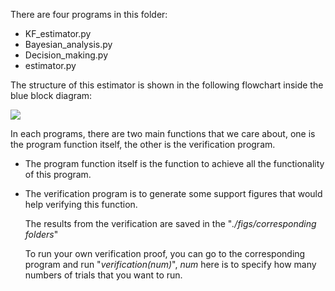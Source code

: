 There are four programs in this folder:

- KF_estimator.py
- Bayesian_analysis.py
- Decision_making.py
- estimator.py

The structure of this estimator is shown in the following flowchart inside the blue block diagram:

![](/figs/estimator_flowchart.png)

In each programs, there are two main functions that we care about, one is the program function itself, the other is the verification program.

- The program function itself is the function to achieve all the functionality of this program.

- The verification program is to generate some support figures that would help verifying this function.

  The results from the verification are saved in the "*./figs/corresponding folders*"

  To run your own verification proof, you can go to the corresponding program and run "*verification(num)*", *num* here is to specify how many numbers of trials that you want to run. 

  

